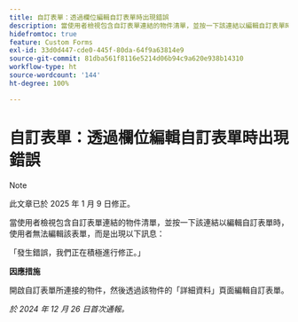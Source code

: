 ```yaml
---
title: 自訂表單：透過欄位編輯自訂表單時出現錯誤
description: 當使用者檢視包含自訂表單連結的物件清單，並按一下該連結以編輯自訂表單時，使用者無法編輯該表單，且出現錯誤訊息。此問題有因應措施
hidefromtoc: true
feature: Custom Forms
exl-id: 33d0d447-cde0-445f-80da-64f9a63814e9
source-git-commit: 81dba561f8116e5214d06b94c9a620e938b14310
workflow-type: ht
source-wordcount: '144'
ht-degree: 100%

---
```


# 自訂表單：透過欄位編輯自訂表單時出現錯誤

>[!NOTE]
>
>此文章已於 2025 年 1 月 9 日修正。

當使用者檢視包含自訂表單連結的物件清單，並按一下該連結以編輯自訂表單時，使用者無法編輯該表單，而是出現以下訊息：

「發生錯誤，我們正在積極進行修正。」

**因應措施**

開啟自訂表單所連接的物件，然後透過該物件的「詳細資料」頁面編輯自訂表單。

_於 2024 年 12 月 26 日首次通報。_
